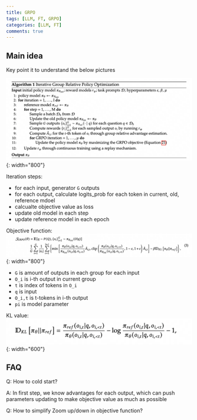 ```yaml
---
title: GRPO
tags: [LLM, FT, GRPO]
categories: [LLM, FT]
comments: true
---
```


## Main idea

Key point it to understand the below pictures


![GRPO Iteration](/images/2025/0520-01.png){: width="800"}

Iteration steps: 
+ for each input, generator `G` outputs
+ for each output, calculate logits_prob for each token in current, old, reference mdoel
+ calcualte objective value as loss 
+ update old model in each step 
+ update reference model in each epoch 


Objective function: 
![Objective function](/images/2025/0520-02.png){: width="800"}

+ `G` is amount of outputs in each group for each input 
+ `O_i`  is i-th output in current group 
+ `t` is index of tokens in `O_i`
+ `q` is input 
+ `O_i,t` is t-tokens in i-th output 
+ `pi` is model parameter


KL value: 
![KL value](/images/2025/0520-03.png){: width="600"}

## FAQ

Q: How to cold start? 

A: In first step, we know advantages for each output, which can push parameters updating to make objective value as much as possible 



Q: How to simplify Zoom up/down in objective function? 